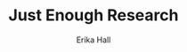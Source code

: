 ---
title: "Just Enough Research"
subtitle: ""
description: ""
layout: book
author: Erika Hall
started: 2020-12-08
read: 2020-12-08
status: read
rating: 4
color: 
cover: 
pages: 154
progress: 0
link: 
---
